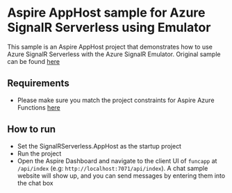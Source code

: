 # Aspire AppHost sample for Azure SignalR Serverless using Emulator

This sample is an Aspire AppHost project that demonstrates how to use Azure SignalR Serverless with the Azure SignalR Emulator.
Original sample can be found [here](https://github.com/aspnet/AzureSignalR-samples/tree/main/samples/DotnetIsolated-BidirectionChat)

## Requirements
- Please make sure you match the project constraints for Aspire Azure Functions [here](https://learn.microsoft.com/en-us/dotnet/aspire/serverless/functions?tabs=dotnet-cli&pivots=visual-studio#azure-function-project-constraints)

## How to run
- Set the SignalRServerless.AppHost as the startup project
- Run the project
- Open the Aspire Dashboard and navigate to the client UI of `funcapp` at `/api/index` (e.g: `http://localhost:7071/api/index`). A chat sample website will show up, and you can send messages by entering them into the chat box
